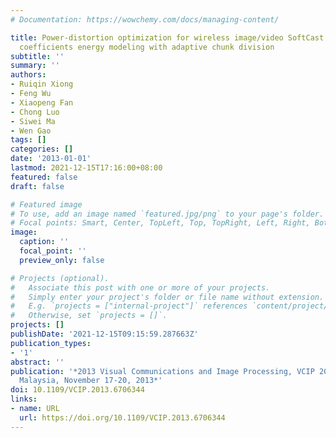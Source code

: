 ```yaml
---
# Documentation: https://wowchemy.com/docs/managing-content/

title: Power-distortion optimization for wireless image/video SoftCast by transform
  coefficients energy modeling with adaptive chunk division
subtitle: ''
summary: ''
authors:
- Ruiqin Xiong
- Feng Wu
- Xiaopeng Fan
- Chong Luo
- Siwei Ma
- Wen Gao
tags: []
categories: []
date: '2013-01-01'
lastmod: 2021-12-15T17:16:00+08:00
featured: false
draft: false

# Featured image
# To use, add an image named `featured.jpg/png` to your page's folder.
# Focal points: Smart, Center, TopLeft, Top, TopRight, Left, Right, BottomLeft, Bottom, BottomRight.
image:
  caption: ''
  focal_point: ''
  preview_only: false

# Projects (optional).
#   Associate this post with one or more of your projects.
#   Simply enter your project's folder or file name without extension.
#   E.g. `projects = ["internal-project"]` references `content/project/deep-learning/index.md`.
#   Otherwise, set `projects = []`.
projects: []
publishDate: '2021-12-15T09:15:59.287663Z'
publication_types:
- '1'
abstract: ''
publication: '*2013 Visual Communications and Image Processing, VCIP 2013, Kuching,
  Malaysia, November 17-20, 2013*'
doi: 10.1109/VCIP.2013.6706344
links:
- name: URL
  url: https://doi.org/10.1109/VCIP.2013.6706344
---
```

